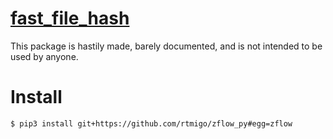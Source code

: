 # [fast_file_hash](https://github.com/rtmigo/fast_file_hash_py)

This package is hastily made, barely documented, and is not intended to 
be used by anyone.

# Install

``` bash
$ pip3 install git+https://github.com/rtmigo/zflow_py#egg=zflow
```